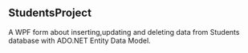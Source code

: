 ## StudentsProject
A WPF form about inserting,updating and deleting data from Students database with ADO.NET Entity Data Model.
